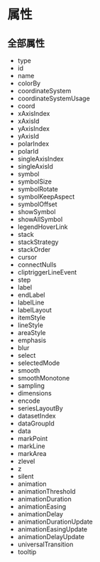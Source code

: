 # 属性

## 全部属性

+ type
+ id
+ name
+ colorBy
+ coordinateSystem
+ coordinateSystemUsage
+ coord
+ xAxisIndex
+ xAxisId
+ yAxisIndex
+ yAxisId
+ polarIndex
+ polarId
+ singleAxisIndex
+ singleAxisId
+ symbol
+ symbolSize
+ symbolRotate
+ symbolKeepAspect
+ symbolOffset
+ showSymbol
+ showAllSymbol
+ legendHoverLink
+ stack
+ stackStrategy
+ stackOrder
+ cursor
+ connectNulls
+ cliptriggerLineEvent
+ step
+ label
+ endLabel
+ labelLine
+ labelLayout
+ itemStyle
+ lineStyle
+ areaStyle
+ emphasis
+ blur
+ select
+ selectedMode
+ smooth
+ smoothMonotone
+ sampling
+ dimensions
+ encode
+ seriesLayoutBy
+ datasetIndex
+ dataGroupId
+ data
+ markPoint
+ markLine
+ markArea
+ zlevel
+ z
+ silent
+ animation
+ animationThreshold
+ animationDuration
+ animationEasing
+ animationDelay
+ animationDurationUpdate
+ animationEasingUpdate
+ animationDelayUpdate
+ universalTransition
+ tooltip

